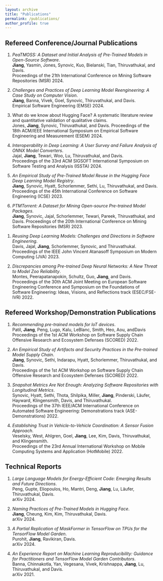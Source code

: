 ```yaml
---
layout: archive
title: "Publications"
permalink: /publications/
author_profile: true
---
```


## Refereed Conference/Journal Publications
1. *PeaTMOSS: A Dataset and Initial Analysis of Pre-Trained Models in Open-Source Software*.   
 **Jiang**, Yasmin, Jones, Synovic, Kuo, Bielanski, Tian, Thiruvathukal, and Davis.   
 Proceedings of the 21th International Conference on Mining Software Repositories (MSR) 2024.  
 <a href="{{ site.url }}/files/publications/MSR24_PeaTMOSS.pdf"><i class="fas fa-file-pdf"></i></a>
 <a href="{{ site.url }}/files/publications/MSR24_PeaTMOSS.pptx"><i class="fas fa-file-powerpoint"></i></a>


1. *Challenges and Practices of Deep Learning Model Reengineering: A Case Study on Computer Vision*.  
 **Jiang**, Banna, Vivek, Goel, Synovic, Thiruvathukal, and Davis.  
 Empirical Software Engineering (EMSE) 2024.
 <a href="https://arxiv.org/abs/2303.07476"><i class="fas fa-file-pdf"></i></a>


1. What do we know about Hugging Face? A systematic literature review and quantitative validation of qualitative claims.    
Jones, **Jiang**, Synovic, Thiruvathukal, and Davis.
 Proceedings of the 18th ACM/IEEE International Symposium on Empirical Software Engineering and Measurement (ESEM) 2024. 
 <a href="https://arxiv.org/abs/2406.08205"><i class="fas fa-file-pdf"></i></a>


1. *Interoperability in Deep Learning: A User Survey and Failure Analysis of ONNX Model Converters*.  
 Jajal, **Jiang**, Tewari, Woo, Lu, Thiruvathukal, and Davis.  
 Proceedings of the 33rd ACM SIGSOFT International Symposium on Software Testing and Analysis (ISSTA) 2024.
 <a href="{{ site.url }}/files/publications/JajalJiangTewariWooLuThiruvathukalDavis_ISSTA.pdf"><i class="fas fa-file-pdf"></i></a>
 <a href="{{ site.url }}/files/JajalJiangTewariWooLuThiruvathukalDavis-ONNXFailures-ONNXCommunityDay2023.pptx"><i class="fas fa-file-powerpoint"></i></a>





1. *An Empirical Study of Pre-Trained Model Reuse in the Hugging Face Deep Learning Model Registry*.  
 **Jiang**, Synovic, Hyatt, Schorlemmer, Sethi, Lu, Thiruvathukal, and Davis.
 Proceedings of the 45th International Conference on Software Engineering (ICSE) 2023.  
 <a href="{{ site.url }}/files/publications/ICSE23-PTMReuse.pdf"><i class="fas fa-file-pdf"></i></a> 
 <a href="{{ site.url }}/files/publications/ICSE23-PTMReuse-slides.pptx"><i class="fas fa-file-powerpoint"></i></a>
 <a href="https://medium.com/@jiang784/an-empirical-study-of-pre-trained-model-reuse-in-the-hugging-face-deep-learning-model-registry-6a343597aaf0"><i class="fab fa-medium"></i></a>


1. *PTMTorrent: A Dataset for Mining Open-source Pre-trained Model Packages*.  
 **Jiang**, Synovic, Jajal, Schorlemmer, Tewari, Pareek, Thiruvathukal, and Davis.
 Proceedings of the 20th International Conference on Mining Software Repositories (MSR) 2023.  
 <a href="{{ site.url }}/files/publications/JiangSynovicJajalSchorlemmerTewariPareekThiruvathukalDavis-PTMTorrent-MSR23.pdf"><i class="fas fa-file-pdf"></i></a>
 <a href="{{ site.url }}/files/Jiang-PTMTorrent-MSR23-slides.pptx"><i class="fas fa-file-powerpoint"></i></a>
 <a href="https://medium.com/@jiang784/an-empirical-study-of-pre-trained-model-reuse-in-the-hugging-face-deep-learning-model-registry-6a343597aaf0"><i class="fab fa-medium"></i></a>
 <!-- <a href="{{ site.url }}/files/publications/MontesPeerapatanapokinSchultzGuoJiangDavis-ModelZoo-FSE22IVR-slides.pptx"><i class="fas fa-file-powerpoint"></i></a> -->


1. *Reusing Deep Learning Models: Challenges and Directions in Software Engineering*.   
 Davis, Jajal, **Jiang**, Schorlemmer, Synovic, and Thiruvathukal.   
 Proceedings of the IEEE John Vincent Atanasoff Symposium on Modern Computing (JVA) 2023.   
 <a href="{{ site.url }}/files/publications/JVASymposium23_Deep_Learning_Model_Reuse.pdf"><i class="fas fa-file-pdf"></i></a>
 <a href="{{ site.url }}/files/publications/JVA_Slides.pdf"><i class="fas fa-file-powerpoint"></i></a>


1. *Discrepancies among Pre-trained Deep Neural Networks: A New Threat to Model Zoo Reliability*.  
 Montes, Peerapatanapokin, Schultz, Guo, **Jiang**, and Davis.  
 Proceedings of the 30th ACM Joint Meeting on European Software Engineering Conference and Symposium on the Foundations of Software Engineering: Ideas, Visions, and Reflections track (ESEC/FSE-IVR) 2022.  
 <a href="{{ site.url }}/files/publications/MontesPeerapatanapokinSchultzGuoJiangDavis-ModelZoo-FSE22IVR.pdf"><i class="fas fa-file-pdf"></i></a> <a href="{{ site.url }}/files/publications/MontesPeerapatanapokinSchultzGuoJiangDavis-ModelZoo-FSE22IVR-slides.pptx"><i class="fas fa-file-powerpoint"></i></a>


## Refereed Workshop/Demonstration Publications

1. *Recommending pre-trained models for IoT devices*.  
 Patil, **Jiang**, Peng, Lugo, Kalu, LeBlanc, Smith, Heo, Aou, andDavis
 Proceedings of the 1st ACM Workshop on Software Supply Chain Offensive Research and Ecosystem Defenses (SCORED) 2022.  
 <a href="{{ site.url }}/files/publications/JiangSynovicSethiIndarapuHyattSchorlemmerThiruvathukalDavis-PTMSupplyChain-SCORED22.pdf"><i class="fas fa-file-pdf"></i></a> <a href="{{ site.url }}/files/publications/JiangSynovicSethiIndarapuHyattSchorlemmerThiruvathukalDavis-PTMSupplyChain-SCORED22-slides.pptx"><i class="fas fa-file-powerpoint"></i></a> <a href="https://medium.com/@jiang784/an-empirical-study-of-artifacts-and-security-risks-in-the-pre-trained-model-supply-chain-fc9dde611595"><i class="fab fa-medium"></i></a>

1. *An Empirical Study of Artifacts and Security Practices in the Pre-trained Model Supply Chain*.  
 **Jiang**, Synovic, Sethi, Indarapu, Hyatt, Schorlemmer, Thiruvathukal, and Davis.  
 Proceedings of the 1st ACM Workshop on Software Supply Chain Offensive Research and Ecosystem Defenses (SCORED) 2022.  
 <a href="{{ site.url }}/files/publications/JiangSynovicSethiIndarapuHyattSchorlemmerThiruvathukalDavis-PTMSupplyChain-SCORED22.pdf"><i class="fas fa-file-pdf"></i></a> <a href="{{ site.url }}/files/publications/JiangSynovicSethiIndarapuHyattSchorlemmerThiruvathukalDavis-PTMSupplyChain-SCORED22-slides.pptx"><i class="fas fa-file-powerpoint"></i></a> <a href="https://medium.com/@jiang784/an-empirical-study-of-artifacts-and-security-risks-in-the-pre-trained-model-supply-chain-fc9dde611595"><i class="fab fa-medium"></i></a>

1. *Snapshot Metrics Are Not Enough: Analyzing Software Repositories with Longitudinal Metrics*.  
 Synovic, Hyatt, Sethi, Thota, Shilpika, Miller, **Jiang**, Pinderski, Läufer, Hayward, Klingensmith, Davis, and Thiruvathukal.  
 Proceedings of the 37th IEEE/ACM International Conference on Automated Software Engineering: Demonstrations track (ASE-Demonstrations) 2022.  
 <a href="{{ site.url }}/files/publications/SynovicHyattSethiThotaShilpikaMillerJiangPinderskiLauferHaywardKlingensmithDavisThiruvathukal-LongitudinalMetrics-ASE22Demo.pdf"><i class="fas fa-file-pdf"></i></a> <a href="https://github.com/SoftwareSystemsLaboratory/prime"><i class="fas fa-file-code"></i></a> <a href="https://youtu.be/YigEHy3_JCo"><i class="fas fa-video"></i></a>


1. *Establishing Trust in Vehicle-to-Vehicle Coordination: A Sensor Fusion Approach*.  
 Veselsky, West, Ahlgren, Goel, **Jiang**, Lee, Kim, Davis, Thiruvathukal, and Klingensmith.  
 Proceedings of the 23rd Annual International Workshop on Mobile Computing Systems and Application (HotMobile) 2022.  
 <a href="{{ site.url }}/files/publications/VeselskyWestAhlgrenGoelJiangLeeKimDavisThiruvathukalKlingensmith-V2VTrust-HotMobile.pdf"><i class="fas fa-file-pdf"></i></a>
 
## Technical Reports


1. *Large Language Models for Energy-Efficient Code: Emerging Results and Future Directions*.   
Peng, Gupte, Eliopoulos, Ho, Mantri, Deng, **Jiang**, Lu, Läufer, Thiruvathukal, Davis.   
 arXiv 2024.  
 <a href="https://arxiv.org/pdf/2410.09241"><i class="fas fa-file-pdf"></i></a>

1. *Naming Practices of Pre-Trained Models in Hugging Face*.   
 **Jiang**, Cheung, Kim, Kim, Thiruvathukal, Davis.   
 arXiv 2024.  
 <a href="https://arxiv.org/pdf/2310.01642"><i class="fas fa-file-pdf"></i></a>


1. *A Partial Replication of MaskFormer in TensorFlow on TPUs for the TensorFlow Model Garden*.   
 Purohit, **Jiang**, Ravikiran, Davis.   
 arXiv 2024.  
 <a href="https://arxiv.org/pdf/2404.18801"><i class="fas fa-file-pdf"></i></a>
 

1. *An Experience Report on Machine Learning Reproducibility: Guidance for Practitioners and TensorFlow Model Garden Contributors*.  
 Banna, Chinnakotla, Yan, Vegesana, Vivek, Krishnappa, **Jiang**, Lu, Thiruvathukal, and Davis.  
 arXiv 2021.  
 <a href="https://arxiv.org/abs/2107.00821"><i class="fas fa-file-pdf"></i></a>


